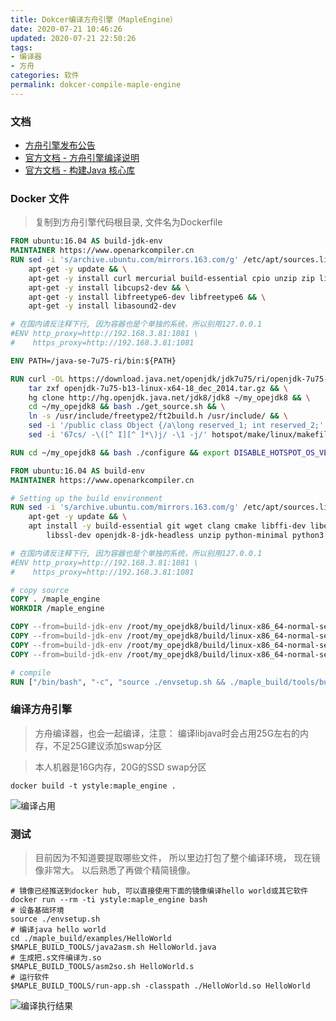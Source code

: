 ```yaml
---
title: Dokcer编译方舟引擎（MapleEngine）
date: 2020-07-21 10:46:26
updated: 2020-07-21 22:50:26
tags:
- 编译器
- 方舟
categories: 软件
permalink: dokcer-compile-maple-engine
---
```


### 文档
- [方舟引擎发布公告](https://gitee.com/harmonyos/OpenArkCompiler/issues/I1OHE5)
- [官方文档 - 方舟引擎编译说明](https://gitee.com/openarkcompiler-incubator/maple_engine)
- [官方文档 - 构建Java 核心库](https://gitee.com/openarkcompiler-incubator/maple_engine/blob/master/maple_build/doc/build_OpenJDK8.md)

### Docker 文件
>复制到方舟引擎代码根目录, 文件名为Dockerfile

```dockerfile
FROM ubuntu:16.04 AS build-jdk-env
MAINTAINER https://www.openarkcompiler.cn
RUN sed -i 's/archive.ubuntu.com/mirrors.163.com/g' /etc/apt/sources.list && \
    apt-get -y update && \
    apt-get -y install curl mercurial build-essential cpio unzip zip libx11-dev libxext-dev libxrender-dev libxtst-dev libxt-dev && \
    apt-get -y install libcups2-dev && \
    apt-get -y install libfreetype6-dev libfreetype6 && \
    apt-get -y install libasound2-dev

# 在国内请反注释下行, 因为容器也是个单独的系统，所以别用127.0.0.1
#ENV http_proxy=http://192.168.3.81:1081 \ 
#    https_proxy=http://192.168.3.81:1081

ENV PATH=/java-se-7u75-ri/bin:${PATH}

RUN curl -OL https://download.java.net/openjdk/jdk7u75/ri/openjdk-7u75-b13-linux-x64-18_dec_2014.tar.gz && \
    tar zxf openjdk-7u75-b13-linux-x64-18_dec_2014.tar.gz && \
    hg clone http://hg.openjdk.java.net/jdk8/jdk8 ~/my_opejdk8 && \
    cd ~/my_opejdk8 && bash ./get_source.sh && \
    ln -s /usr/include/freetype2/ft2build.h /usr/include/ && \
    sed -i '/public class Object {/a\long reserved_1; int reserved_2;' ~/my_opejdk8/jdk/src/share/classes/java/lang/Object.java && \
    sed -i '67cs/ -\([^ I][^ ]*\)j/ -\1 -j/' hotspot/make/linux/makefiles/adjust-mflags.sh

RUN cd ~/my_opejdk8 && bash ./configure && export DISABLE_HOTSPOT_OS_VERSION_CHECK=ok; make all

FROM ubuntu:16.04 AS build-env
MAINTAINER https://www.openarkcompiler.cn

# Setting up the build environment
RUN sed -i 's/archive.ubuntu.com/mirrors.163.com/g' /etc/apt/sources.list && \
    apt-get -y update && \
    apt install -y build-essential git wget clang cmake libffi-dev libelf-dev libunwind-dev \
        libssl-dev openjdk-8-jdk-headless unzip python-minimal python3

# 在国内请反注释下行, 因为容器也是个单独的系统，所以别用127.0.0.1
#ENV http_proxy=http://192.168.3.81:1081 \ 
#    https_proxy=http://192.168.3.81:1081

# copy source
COPY . /maple_engine
WORKDIR /maple_engine

COPY --from=build-jdk-env /root/my_opejdk8/build/linux-x86_64-normal-server-release/images/lib/rt.jar /maple_engine/maple_build/jar/
COPY --from=build-jdk-env /root/my_opejdk8/build/linux-x86_64-normal-server-release/images/lib/jce.jar /maple_engine/maple_build/jar/
COPY --from=build-jdk-env /root/my_opejdk8/build/linux-x86_64-normal-server-release/images/lib/jsse.jar /maple_engine/maple_build/jar/
COPY --from=build-jdk-env /root/my_opejdk8/build/linux-x86_64-normal-server-release/images/lib/charsets.jar /maple_engine/maple_build/jar/

# compile
RUN ["/bin/bash", "-c", "source ./envsetup.sh && ./maple_build/tools/build-maple.sh && ./maple_build/tools/build-libcore.sh"]

```

### 编译方舟引擎
>方舟编译器，也会一起编译，注意： 编译libjava时会占用25G左右的内存，不足25G建议添加swap分区

>本人机器是16G内存，20G的SSD swap分区

```shell
docker build -t ystyle:maple_engine .
```
![编译占用](https://dl.ystyle.top/images/2020-07/44F09FD9B6FF040264D4D5D02EBD079E.jpg)

### 测试
>目前因为不知道要提取哪些文件， 所以里边打包了整个编译环境， 现在镜像非常大。 以后熟悉了再做个精简镜像。

```
# 镜像已经推送到docker hub, 可以直接使用下面的镜像编译hello world或其它软件
docker run --rm -ti ystyle:maple_engine bash
# 设备基础环境
source ./envsetup.sh
# 编译java hello world
cd ./maple_build/examples/HelloWorld
$MAPLE_BUILD_TOOLS/java2asm.sh HelloWorld.java
# 生成把.s文件编译为.so
$MAPLE_BUILD_TOOLS/asm2so.sh HelloWorld.s
# 运行软件
$MAPLE_BUILD_TOOLS/run-app.sh -classpath ./HelloWorld.so HelloWorld
```

![编译执行结果](https://dl.ystyle.top/images/2020-07/2020-07-22_10-35.png)
